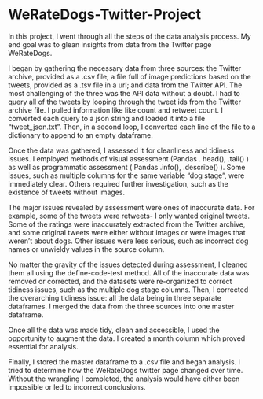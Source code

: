 # WeRateDogs-Twitter-Project

In this project, I went through all the steps of the data analysis process. My end goal was to glean insights from data from the Twitter page WeRateDogs.

I began by gathering the necessary data from three sources: the Twitter archive, provided as a .csv file; a file full of image predictions based on the tweets, provided as a .tsv file in a url; and data from the Twitter API. The most challenging of the three was the API data without a doubt. I had to query all of the tweets by looping through the tweet ids from the Twitter archive file. I pulled information like like count and retweet count. I converted each query to a json string and loaded it into a file “tweet_json.txt”. Then, in a second loop, I converted each line of the file to a dictionary to append to an empty dataframe.

Once the data was gathered, I assessed it for cleanliness and tidiness issues. I employed methods of visual assessment (Pandas . head(), .tail() ) as well as programmatic assessment ( Pandas .info(), .describe() ). Some issues, such as multiple columns for the same variable “dog stage”, were immediately clear. Others required further investigation, such as the existence of tweets without images.

The major issues revealed by assessment were ones of inaccurate data. For example, some of the tweets were retweets- I only wanted original tweets. Some of the ratings were inaccurately extracted from the Twitter archive, and some original tweets were either without images or were images that weren’t about dogs. Other issues were less serious, such as incorrect dog names or unwieldy values in the source column.

No matter the gravity of the issues detected during assessment, I cleaned them all using the define-code-test method. All of the inaccurate data was removed or corrected, and the datasets were re-organized to correct tidiness issues, such as the multiple dog stage columns. Then, I corrected the overarching tidiness issue: all the data being in three separate dataframes. I merged the data from the three sources into one master dataframe.

Once all the data was made tidy, clean and accessible, I used the opportunity to augment the data. I created a month column which proved essential for analysis.

Finally, I stored the master dataframe to a .csv file and began analysis. I tried to determine how the WeRateDogs twitter page changed over time. Without the wrangling I completed, the analysis would have either been impossible or led to incorrect conclusions.
